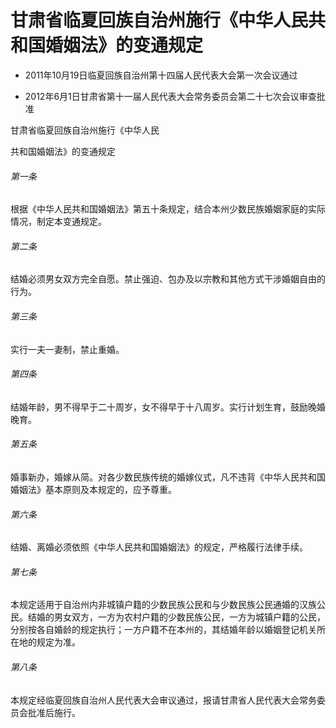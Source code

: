 # 甘肃省临夏回族自治州施行《中华人民共和国婚姻法》的变通规定

- 2011年10月19日临夏回族自治州第十四届人民代表大会第一次会议通过

- 2012年6月1日甘肃省第十一届人民代表大会常务委员会第二十七次会议审查批准

<!-- INFO END -->

甘肃省临夏回族自治州施行《中华人民

共和国婚姻法》的变通规定

###### 第一条

根据《中华人民共和国婚姻法》第五十条规定，结合本州少数民族婚姻家庭的实际情况，制定本变通规定。

###### 第二条

结婚必须男女双方完全自愿。禁止强迫、包办及以宗教和其他方式干涉婚姻自由的行为。

###### 第三条

实行一夫一妻制，禁止重婚。

###### 第四条

结婚年龄，男不得早于二十周岁，女不得早于十八周岁。实行计划生育，鼓励晚婚晚育。

###### 第五条

婚事新办，婚嫁从简。对各少数民族传统的婚嫁仪式，凡不违背《中华人民共和国婚姻法》基本原则及本规定的，应予尊重。

###### 第六条

结婚、离婚必须依照《中华人民共和国婚姻法》的规定，严格履行法律手续。

###### 第七条

本规定适用于自治州内非城镇户籍的少数民族公民和与少数民族公民通婚的汉族公民。结婚的男女双方，一方为农村户籍的少数民族公民，一方为城镇户籍的公民，分别按各自婚龄的规定执行；一方户籍不在本州的，其结婚年龄以婚姻登记机关所在地的规定为准。

###### 第八条

本规定经临夏回族自治州人民代表大会审议通过，报请甘肃省人民代表大会常务委员会批准后施行。
